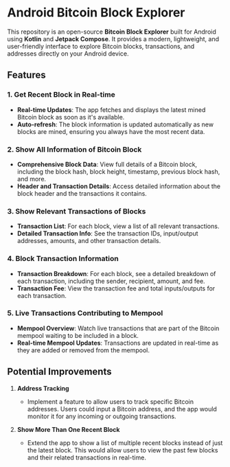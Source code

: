 # Android Bitcoin Block Explorer

This repository is an open-source **Bitcoin Block Explorer** built for Android using **Kotlin** and **Jetpack Compose**. It provides a modern, lightweight, and user-friendly interface to explore Bitcoin blocks, transactions, and addresses directly on your Android device.

## Features

### 1. **Get Recent Block in Real-time**
- **Real-time Updates**: The app fetches and displays the latest mined Bitcoin block as soon as it's available.
- **Auto-refresh**: The block information is updated automatically as new blocks are mined, ensuring you always have the most recent data.

### 2. **Show All Information of Bitcoin Block**
- **Comprehensive Block Data**: View full details of a Bitcoin block, including the block hash, block height, timestamp, previous block hash, and more.
- **Header and Transaction Details**: Access detailed information about the block header and the transactions it contains.

### 3. **Show Relevant Transactions of Blocks**
- **Transaction List**: For each block, view a list of all relevant transactions.
- **Detailed Transaction Info**: See the transaction IDs, input/output addresses, amounts, and other transaction details.

### 4. **Block Transaction Information**
- **Transaction Breakdown**: For each block, see a detailed breakdown of each transaction, including the sender, recipient, amount, and fee.
- **Transaction Fee**: View the transaction fee and total inputs/outputs for each transaction.

### 5. **Live Transactions Contributing to Mempool**
- **Mempool Overview**: Watch live transactions that are part of the Bitcoin mempool waiting to be included in a block.
- **Real-time Mempool Updates**: Transactions are updated in real-time as they are added or removed from the mempool.

## Potential Improvements

1. **Address Tracking**
    - Implement a feature to allow users to track specific Bitcoin addresses. Users could input a Bitcoin address, and the app would monitor it for any incoming or outgoing transactions.

2. **Show More Than One Recent Block**
    - Extend the app to show a list of multiple recent blocks instead of just the latest block. This would allow users to view the past few blocks and their related transactions in real-time.
